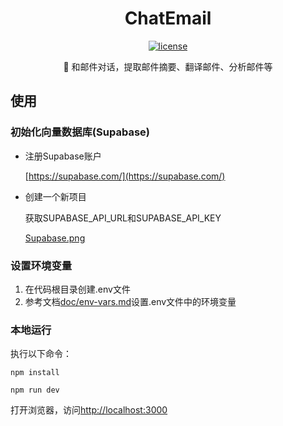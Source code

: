 <div align="center">
  
<h1 align="center">ChatEmail</h1>

[![license](https://img.shields.io/github/license/modelscope/modelscope.svg)](https://github.com/kongpf8848/ChatEmail/blob/master/LICENSE)

🚀 和邮件对话，提取邮件摘要、翻译邮件、分析邮件等

</div>

## 使用

### 初始化向量数据库(Supabase)
- 注册Supabase账户
  
  [https://supabase.com/](https://supabase.com/)
- 创建一个新项目
  
  获取SUPABASE_API_URL和SUPABASE_API_KEY
  
  [Supabase.png](./doc/Supabase.png)
  

### 设置环境变量
1. 在代码根目录创建.env文件
2. 参考文档[doc/env-vars.md](doc/env-vars.md)设置.env文件中的环境变量

### 本地运行
执行以下命令：
```shell
npm install

npm run dev
```
打开浏览器，访问[http://localhost:3000](http://localhost:300)

